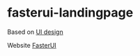 # fasterui-landingpage

Based on [UI design](https://www.figma.com/file/VzVAaRAzDNfawCIQabtdYK/Light-Webflow-Agency-Landingage-Template-by-FasterUI.com-(Community)-(Copy)?type=design&node-id=0-1&mode=design&t=fmGPOaVXV6sQUjre-0)

Website [FasterUI](https://fasterui-rajdeepdey.netlify.app/)
